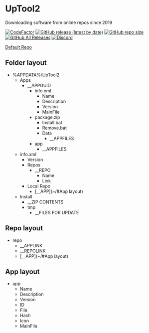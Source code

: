 # UpTool2
Downloading software from online repos since 2019

[![CodeFactor](https://www.codefactor.io/repository/github/jfronny/uptool2/badge)](https://www.codefactor.io/repository/github/jfronny/uptool2)
[![GitHub release (latest by date)](https://img.shields.io/github/v/release/JFronny/UpTool2)](https://github.com/JFronny/UpTool2/releases/latest)
[![GitHub repo size](https://img.shields.io/github/repo-size/JFronny/UpTool2)](https://github.com/JFronny/UpTool2/archive/master.zip)
[![GitHub All Releases](https://img.shields.io/github/downloads/JFronny/UpTool2/total)](https://github.com/JFronny/UpTool2/releases)
[![Discord](https://img.shields.io/discord/466965965658128384)](https://discordapp.com/invite/UjhHBqt)

[Default Repo](https://gist.github.com/JFronny/f1ccbba3d8a2f5862592bb29fdb612c4)
## Folder layout
- %APPDATA%\UpTool2
  - Apps
    - __APPGUID
      - info.xml
        - Name
        - Description
        - Version
        - MainFile
      - package.zip
        - Install.bat
        - Remove.bat
        - Data
          - __APPFILES
      - app
        - __APPFILES
  - info.xml
    - Version
    - Repos
      - __REPO
        - Name
        - Link
    - Local Repo
      - [__APP](~/#App layout)
  - Install
    - __ZIP CONTENTS
    - tmp
      - __FILES FOR UPDATE
## Repo layout
- repo
  - __APPLINK
  - __REPOLINK
  - [__APP](~/#App layout)
## App layout
- app
  - Name
  - Description
  - Version
  - ID
  - File
  - Hash
  - Icon
  - MainFile
